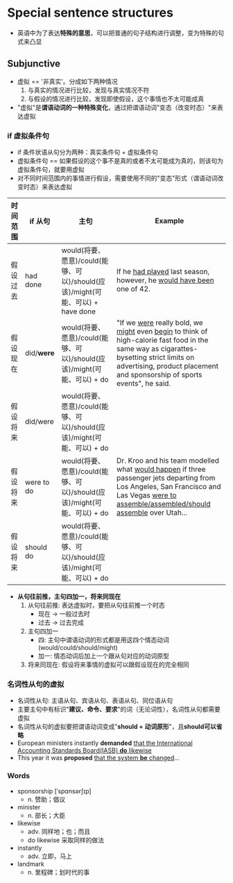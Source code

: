 # Special sentence structures

- 英语中为了表达**特殊的意思**，可以把普通的句子结构进行调整，变为特殊的句式来凸显

## Subjunctive

- 虚拟 == '非真实'。分成如下两种情况
    1. 与真实的情况进行比较，发现与真实情况不符
    2. 与假设的情况进行比较，发现即使假设，这个事情也不太可能成真
- "虚拟"是**谓语动词的一种特殊变化**，通过把谓语动词"变态（改变时态）"来表达虚拟

### if 虚拟条件句

- if 条件状语从句分为两种：真实条件句 + 虚拟条件句
- 虚拟条件句 == 如果假设的这个事不是真的或者不太可能成为真的，则该句为虚拟条件句，就要用虚拟
- 对不同时间范围内的事情进行假设，需要使用不同的"变态"形式（谓语动词改变时态）来表达虚拟

| 时间范围 | if 从句        | 主句                                                            | Example                                                                                                                                                                                                                                              | 
|------|--------------|---------------------------------------------------------------|------------------------------------------------------------------------------------------------------------------------------------------------------------------------------------------------------------------------------------------------------|
| 假设过去 | had done     | would(将要、愿意)/could(能够、可以)/should(应该)/might(可能、可以) + have done | If he <ins>had played</ins> last season, however, he <ins>would have been</ins> one of 42.                                                                                                                                                           |
| 假设现在 | did/**were** | would(将要、愿意)/could(能够、可以)/should(应该)/might(可能、可以) + do        | "If we <ins>were</ins> really bold, we <ins>might</ins> even <ins>begin</ins> to think of high-calorie fast food in the same way as cigarattes-bysetting strict limits on advertising, product placement and sponsorship of sports events", he said. |
| 假设将来 | did/were     | would(将要、愿意)/could(能够、可以)/should(应该)/might(可能、可以) + do        |                                                                                                                                                                                                                                                      |
| 假设将来 | were to do   | would(将要、愿意)/could(能够、可以)/should(应该)/might(可能、可以) + do        | Dr. Kroo and his team modelled what <ins>would happen</ins> if three passenger jets departing from Los Angeles, San Francisco and Las Vegas <ins>were to assemble/assembled/should assemble</ins> over Utah...                                       |
| 假设将来 | should do    | would(将要、愿意)/could(能够、可以)/should(应该)/might(可能、可以) + do        |                                                                                                                                                                                                                                                      |

- **从句往前推，主句四加一，将来同现在**
    1. 从句往前推: 表达虚拟时，要把从句往前推一个时态
        - 现在 -> 一般过去时
        - 过去 -> 过去完成
    2. 主句四加一
        - 四: 主句中谓语动词的形式都是用这四个情态动词(would/could/should/might)
        - 加一: 情态动词后加上一个跟从句对应的动词原型
    3. 将来同现在: 假设将来事情的虚拟可以跟假设现在的完全相同

### 名词性从句的虚拟

- 名词性从句: 主语从句、宾语从句、表语从句、同位语从句
- 主要主句中有标识"**建议、命令、要求**"的词（无论词性），名词性从句都需要虚拟
- 名词性从句的虚拟要把谓语动词变成"**should + 动词原形**"，且**should可以省略**
- European ministers instantly **demanded** <ins>that the International Accounting Standards Board(IASB) **do**
  likewise</ins>
- This year it was **proposed** <ins>that the system **be** changed</ins>...

### Words

- sponsorship [ˈspɑnsərʃɪp]
    - n. 赞助；倡议
- minister
    - n. 部长；大臣
- likewise
    - adv. 同样地；也；而且
    - do likewise 采取同样的做法
- instantly
    - adv. 立即，马上
- landmark
    - n. 里程碑；划时代的事
